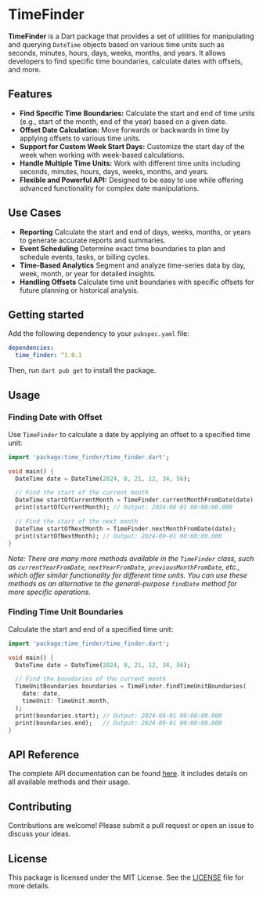 # TimeFinder

**TimeFinder** is a Dart package that provides a set of utilities for manipulating and querying `DateTime` objects based on various time units such as seconds, minutes, hours, days, weeks, months, and years. It allows developers to find specific time boundaries, calculate dates with offsets, and more.

## Features

- **Find Specific Time Boundaries:** Calculate the start and end of time units (e.g., start of the month, end of the year) based on a given date.
- **Offset Date Calculation:** Move forwards or backwards in time by applying offsets to various time units.
- **Support for Custom Week Start Days:** Customize the start day of the week when working with week-based calculations.
- **Handle Multiple Time Units:** Work with different time units including seconds, minutes, hours, days, weeks, months, and years.
- **Flexible and Powerful API:** Designed to be easy to use while offering advanced functionality for complex date manipulations.

## Use Cases

- **Reporting** Calculate the start and end of days, weeks, months, or years to generate accurate reports and summaries.
- **Event Scheduling** Determine exact time boundaries to plan and schedule events, tasks, or billing cycles.
- **Time-Based Analytics** Segment and analyze time-series data by day, week, month, or year for detailed insights.
- **Handling Offsets** Calculate time unit boundaries with specific offsets for future planning or historical analysis.

## Getting started

Add the following dependency to your `pubspec.yaml` file:

```yaml
dependencies:
  time_finder: ^1.0.1
```

Then, run `dart pub get` to install the package.

## Usage

### Finding Date with Offset

Use `TimeFinder` to calculate a date by applying an offset to a specified time unit:

```dart
import 'package:time_finder/time_finder.dart';

void main() {
  DateTime date = DateTime(2024, 8, 21, 12, 34, 56);

  // Find the start of the current month
  DateTime startOfCurrentMonth = TimeFinder.currentMonthFromDate(date);
  print(startOfCurrentMonth); // Output: 2024-08-01 00:00:00.000

  // Find the start of the next month
  DateTime startOfNextMonth = TimeFinder.nextMonthFromDate(date);
  print(startOfNextMonth); // Output: 2024-09-01 00:00:00.000
}
```

*Note: There are many more methods available in the `TimeFinder` class, such as `currentYearFromDate`, `nextYearFromDate`, `previousMonthFromDate`, etc., which offer similar functionality for different time units. You can use these methods as an alternative to the general-purpose `findDate` method for more specific operations.*

### Finding Time Unit Boundaries

Calculate the start and end of a specified time unit:

```dart
import 'package:time_finder/time_finder.dart';

void main() {
  DateTime date = DateTime(2024, 8, 21, 12, 34, 56);

  // Find the boundaries of the current month
  TimeUnitBoundaries boundaries = TimeFinder.findTimeUnitBoundaries(
    date: date,
    timeUnit: TimeUnit.month,
  );
  print(boundaries.start); // Output: 2024-08-01 00:00:00.000
  print(boundaries.end);   // Output: 2024-09-01 00:00:00.000
}
```

## API Reference

The complete API documentation can be found [here](https://pub.dev/documentation/time_finder/latest/). It includes details on all available methods and their usage.

## Contributing

Contributions are welcome! Please submit a pull request or open an issue to discuss your ideas.

## License

This package is licensed under the MIT License. See the [LICENSE](LICENSE) file for more details.
